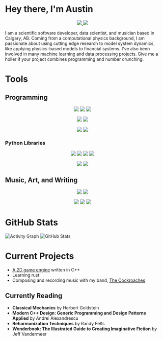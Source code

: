 # Hey there, I'm Austin

<p align="center">
  <a href="https://www.gitlab.com/patriacaelum">
    <img src="https://img.shields.io/badge/GITLAB-6b4fbb?logo=gitlab&logoColor=white&style=for-the-badge"/>
  </a>
  <a href="https://www.linkedin.com/in/austin-nhung-521397159">
    <img src="https://img.shields.io/badge/LINKEDIN-0274b3?logo=linkedin&logoColor=white&style=for-the-badge"/>
  </a>
</p>

I am a scientific software developer, data scientist, and musician based in
Calgary, AB. Coming from a computational physics background, I am passionate
about using cutting edge research to model system dynamics, like applying
physics-based models to financial systems. I've also been involved in many
machine learning and data processing projects. Give me a holler if your project
combines programming and number crunching.


# Tools

## Programming

<p align="center">
  <img src="https://img.shields.io/badge/C++-0080cd?logo=cplusplus&logoColor=white&style=for-the-badge"/>
  <img src="https://img.shields.io/badge/PYTHON-ffd140?logo=python&logoColor=white&style=for-the-badge"/>
  <img src="https://img.shields.io/badge/RUST-000000?logo=rust&logoColor=white&style=for-the-badge"/>
</p>

<p align="center">
  <img src="https://img.shields.io/badge/MONGODB-7fc682?logo=mongodb&logoColor=white&style=for-the-badge"/>
  <img src="https://img.shields.io/badge/POSTGRESQL-316192?logo=postgresql&logoColor=white&style=for-the-badge"/>
</p>

<p align="center">
  <img src="https://img.shields.io/badge/DOCKER-2597ef?logo=docker&logoColor=white&style=for-the-badge"/>
  <img src="https://img.shields.io/badge/LINUX-000000?logo=linux&logoColor=white&style=for-the-badge"/>
</p>

### Python Libraries

<p align="center">
  <img src="https://img.shields.io/badge/NUMPY-0721a0?logo=numpy&logoColor=white&style=for-the-badge"/>
  <img src="https://img.shields.io/badge/PANDAS-120653?logo=pandas&logoColor=white&style=for-the-badge"/>
  <img src="https://img.shields.io/badge/SCIKIT-LEARN-f89838?logo=scikit-learn&logoColor=white&style=for-the-badge"/>
  <img src="https://img.shields.io/badge/SCIPY-0d56a6?logo=scipy&logoColor=white&style=for-the-badge"/>
</p>

<p align="center">
  <img src="https://img.shields.io/badge/DJANGO-103e2e?logo=django&logoColor=white&style=for-the-badge"/>
  <img src="https://img.shields.io/badge/FLASK-000000?logo=flask&logoColor=white&style=for-the-badge"/>
</p>

## Music, Art, and Writing

<p align="center">
  <img src="https://img.shields.io/badge/BANDLAB-df3712?logo=bandlab&logoColor=white&style=for-the-badge"/>
  <img src="https://img.shields.io/badge/MUSESCORE-1370b9?logo=musescore&logoColor=white&style=for-the-badge"/>
</p>
<p align="center">
  <img src="https://img.shields.io/badge/KRITA-4d4d4b?logo=krita&logoColor=white&style=for-the-badge"/>
  <img src="https://img.shields.io/badge/LATEX-008081?logo=latex&logoColor=white&style=for-the-badge"/>
  <img src="https://img.shields.io/badge/OBSIDIAN-4a37a0?logo=obsidian&logoColor=white&style=for-the-badge"/>
</p>


# GitHub Stats

![Activity Graph](https://activity-graph.herokuapp.com/graph?username=patriacaelum&theme=one-dark)
![GitHub Stats](https://github-readme-stats.vercel.app/api?username=patriacaelum&count_private=true&show_icons=true&theme=onedark)


# Current Projects

- [A 2D game engine](https://gitlab.com/patriacaelum/trashpile) written in C++
- Learning rust
- Composing and recording music with my band, [The Cockroaches](https://www.youtube.com/channel/UCllEpb4zXF4CpdW-8duYYOQ)

## Currently Reading

- **Classical Mechanics** by Herbert Goldstein
- **Modern C++ Design: Generic Programming and Design Patterns Applied** by Andrei Alexandrescu
- **Reharmonization Techniques** by Randy Felts
- **Wonderbook: The Illustrated Guide to Creating Imaginative Fiction** by Jeff Vandermeer
